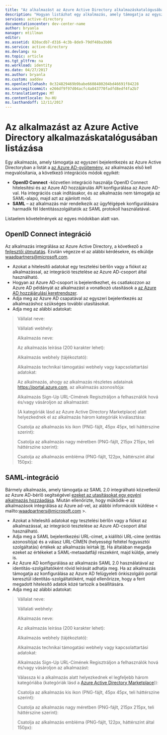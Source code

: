 ```yaml
---
title: "Az alkalmazást az Azure Active Directory alkalmazáskatalógusában listázása"
description: "Hogyan listázhat egy alkalmazás, amely támogatja az egyszeri bejelentkezés az Azure Active Directory-katalógus |} A Microsoft Azure"
services: active-directory
documentationcenter: dev-center-name
author: bryanla
manager: mtillman
editor: 
ms.assetid: 820acdb7-d316-4c3b-8de9-79df48ba3b06
ms.service: active-directory
ms.devlang: na
ms.topic: article
ms.tgt_pltfrm: na
ms.workload: identity
ms.date: 04/27/2017
ms.author: bryanla
ms.custom: aaddev
ms.openlocfilehash: 0c324829469b9babe6608480204bd46691f84228
ms.sourcegitcommit: e266df9f97d04acfc4a843770fadfd8edf4fa2b7
ms.translationtype: MT
ms.contentlocale: hu-HU
ms.lasthandoff: 12/11/2017
---
```

# <a name="listing-your-application-in-the-azure-active-directory-application-gallery"></a>Az alkalmazást az Azure Active Directory alkalmazáskatalógusában listázása
Egy alkalmazás, amely támogatja az egyszeri bejelentkezés az Azure Active Directoryban a listát a [az Azure AD-gyűjtemény](https://azure.microsoft.com/marketplace/active-directory/all/), az alkalmazás első kell megvalósítania, a következő integrációs módok egyikét:

* **OpenID Connect** -közvetlen integráció használja OpenID Connect hitelesítési és az Azure AD hozzájárulás API konfigurálása az Azure AD-val. Ha integrációs csak indításakor, és az alkalmazás nem támogatja az SAML-alapú, majd azt az ajánlott mód.
* **SAML** – az alkalmazás már rendelkezik az ügyfélgépek konfigurálására harmadik fél Identitásszolgáltatók az SAML protokoll használatával.

Listaelem követelmények az egyes módokban alatt van.

## <a name="openid-connect-integration"></a>OpenID Connect integráció
Az alkalmazás integrálása az Azure Active Directory, a következő a [fejlesztői útmutatás](active-directory-authentication-scenarios.md). Ezután végezze el az alábbi kérdésekre, és elküldje waadpartners@microsoft.com.

* Azokat a hitelesítő adatokat egy tesztelési bérlőn vagy a fiókot az alkalmazással, az integráció tesztelése az Azure AD-csoport által használható.  
* Hogyan az Azure AD-csoport is bejelentkezhet, és csatlakozzon az Azure AD példányát az alkalmazást a vonatkozó utasítások a [az Azure AD hozzájárulási keretrendszer](active-directory-integrating-applications.md#overview-of-the-consent-framework). 
* Adja meg az Azure AD csapatával az egyszeri bejelentkezés az alkalmazáshoz szükséges további utasításokat. 
* Adja meg az alábbi adatokat:

> Vállalat neve:
> 
> Vállalati webhely:
> 
> Alkalmazás neve:
> 
> Az alkalmazás leírása (200 karakter lehet):
> 
> Alkalmazás webhely (tájékoztató):
> 
> Alkalmazás technikai támogatási webhely vagy kapcsolattartási adatokat:
> 
> Az alkalmazás, ahogy az alkalmazás részletes adatainak https://portal.azure.com, az alkalmazás azonosítója:
> 
> Alkalmazás Sign-Up URL-Címének Regisztráljon a felhasználók hová és/vagy vásároljon az alkalmazást:
> 
> (A kategóriák lásd az Azure Active Directory Marketplace) alatt helyezkednek el az alkalmazás három kategóriák kiválasztása:
> 
> Csatolja az alkalmazás kis ikon (PNG-fájlt, 45px 45px, teli háttérszíne szerint):
> 
> Csatolja az alkalmazás nagy méretben (PNG-fájlt, 215px 215px, teli háttérszíne szerint):
> 
> Csatolja az alkalmazás embléma (PNG-fájlt, 122px, háttérszínt által 150px):
> 
> 

## <a name="saml-integration"></a>SAML-integráció
Bármely alkalmazás, amely támogatja az SAML 2.0 integrálható közvetlenül az Azure AD-bérlő segítségével [ezeket az utasításokat egy egyéni alkalmazás hozzáadása](../application-config-sso-how-to-configure-federated-sso-non-gallery.md). Miután ellenőrizte, hogy működik-e az alkalmazások integrálása az Azure ad-vel, az alábbi információk küldése < mailto:waadpartners@microsoft.com >.

* Azokat a hitelesítő adatokat egy tesztelési bérlőn vagy a fiókot az alkalmazással, az integráció tesztelése az Azure AD-csoport által használható.  
* Adja meg a SAML bejelentkezési URL-címet, a kiállítói URL-címe (entitás azonosítója) és a válasz URL-CÍMEN (helyességi feltétel fogyasztói szolgáltatás) értékek az alkalmazás leírtak [Itt](../application-config-sso-how-to-configure-federated-sso-non-gallery.md). Ha általában megadja ezeket az értékeket a SAML-metaadatfájl részeként, majd küldje, amely is.
* Az Azure AD konfigurálása az alkalmazás SAML 2.0 használatával az identitás-szolgáltatóként rövid leírását adhatja meg. Ha az alkalmazás támogatja az konfigurálása az Azure AD felügyeleti önkiszolgáló portál keresztül identitás-szolgáltatóként, majd ellenőrizze, hogy a fent megadott hitelesítő adatok közé tartozik a beállítására.
* Adja meg az alábbi adatokat:

> Vállalat neve:
> 
> Vállalati webhely:
> 
> Alkalmazás neve:
> 
> Az alkalmazás leírása (200 karakter lehet):
> 
> Alkalmazás webhely (tájékoztató):
> 
> Alkalmazás technikai támogatási webhely vagy kapcsolattartási adatokat:
> 
> Alkalmazás Sign-Up URL-Címének Regisztráljon a felhasználók hová és/vagy vásároljon az alkalmazást:
> 
> Válassza ki a alkalmazás alatt helyezkednek el legfeljebb három kategóriába (kategóriák lásd a [Azure Active Directory Marketplace](https://azure.microsoft.com/marketplace/active-directory/))):
> 
> Csatolja az alkalmazás kis ikon (PNG-fájlt, 45px 45px, teli háttérszíne szerint):
> 
> Csatolja az alkalmazás nagy méretben (PNG-fájlt, 215px 215px, teli háttérszíne szerint):
> 
> Csatolja az alkalmazás embléma (PNG-fájlt, 122px, háttérszínt által 150px):
> 
> 

